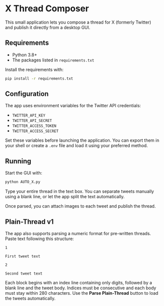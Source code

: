 # X Thread Composer

This small application lets you compose a thread for X (formerly Twitter) and publish it directly from a desktop GUI.

## Requirements

* Python 3.8+
* The packages listed in `requirements.txt`

Install the requirements with:

```bash
pip install -r requirements.txt
```

## Configuration

The app uses environment variables for the Twitter API credentials:

- `TWITTER_API_KEY`
- `TWITTER_API_SECRET`
- `TWITTER_ACCESS_TOKEN`
- `TWITTER_ACCESS_SECRET`

Set these variables before launching the application. You can export them in your shell or create a `.env` file and load it using your preferred method.

## Running

Start the GUI with:

```bash
python AUTO_X.py
```

Type your entire thread in the text box. You can separate tweets manually using a blank line, or let the app split the text automatically.

Once parsed, you can attach images to each tweet and publish the thread.

## Plain-Thread v1

The app also supports parsing a numeric format for pre-written threads. Paste text following this structure:

```
1

First tweet text

2

Second tweet text
```

Each block begins with an index line containing only digits, followed by a blank line and the tweet body. Indices must be consecutive and each body must stay within 280 characters. Use the **Parse Plain-Thread** button to load the tweets automatically.
